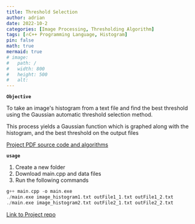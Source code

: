 ```yaml
---
title: Threshold Selection
author: adrian
date: 2022-10-2
categories: [Image Processing, Thresholding Algorithm]
tags: [🔥C++ Programming Language, Histogram]
pin: false
math: true
mermaid: true
# image:
#   path: /
#   width: 800
#   height: 500
#   alt: 
---
```



**`Objective`**

To take an image's histogram from a text file and find the best threshold using the Gaussian automatic threshold selection method.

This process yields a Gaussian function which is graphed along with the histogram, and the best threshold on the output files

<a href="../../assets/pdf/threshold.pdf" class="large-link"> Project PDF source code and algorithms</a>

**`usage`**

1. Create a new folder
2. Download main.cpp and data files
4. Run the following commands

```c
g++ main.cpp -o main.exe
./main.exe image_histogram1.txt outFile1_1.txt outFile1_2.txt
./main.exe image_histogram2.txt outFile2_1.txt outFile2_2.txt
```


<a href='https://github.com/adrianmnh/ImageDataProcessing/tree/mainBranch/3-AutomaticThresholdSelection' class="large-link"> Link to Project repo </a>




